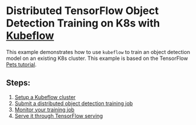 # Distributed TensorFlow Object Detection Training on K8s with [Kubeflow](https://github.com/kubeflow/kubeflow)
This example demonstrates how to use `kubeflow` to train an object detection model on an existing K8s cluster. This example is based on the TensorFlow [Pets tutorial](https://github.com/tensorflow/models/blob/master/research/object_detection/g3doc/running_pets.md).

## Steps: 
1. [Setup a Kubeflow cluster](setup.md)
2. [Submit a distributed object detection training job](submit_job.md)
3. [Monitor your training job](monitor_job.md)
4. [Serve it through TensorFlow serving](export_tf_graph.md)

